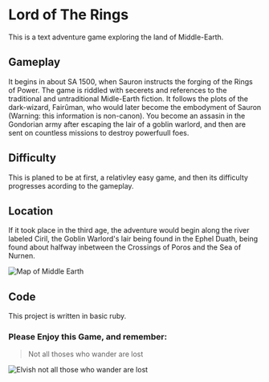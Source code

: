 # Lord of The Rings

This is a text adventure game exploring the land of Middle-Earth. 
## Gameplay
It begins in about SA 1500, when Sauron instructs the forging of the Rings of Power. The game is riddled with secerets and references to the traditional and untraditional Midle-Earth fiction. It follows the plots of the dark-wizard, Fairûman, who would later become the embodyment of Sauron (Warning: this information is non-canon). You become an assasin in the Gondorian army after escaping the lair of a goblin warlord, and then are sent on countless missions to destroy powerfuull foes.

## Difficulty
This is planed to be at first, a relativley easy game, and then its difficulty progresses acording to the gameplay.

## Location
If it took place in the third age, the adventure would begin along the river labeled Ciril, the Goblin Warlord's lair being found in the Ephel Duath, being found about halfway inbetween the Crossings of Poros and the Sea of Nurnen.

![Map of Middle Earth](!http://ewach.info/wp-content/uploads/2017/12/map-of-middle-earth-wallpapers-wallpaper-cave-intended-for-dimensions-1920-x-1080.jpg)

## Code
This project is written in basic ruby.

### Please Enjoy this Game, and remember:
>Not all thoses who wander are lost

![Elvish not all those who wander are lost](http://i.imgur.com/nItllTU.jpg)

